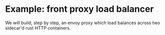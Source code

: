 # Example: front proxy load balancer
We will build, step by step, an envoy proxy which load balances across two sidecar'd rust HTTP containers.
